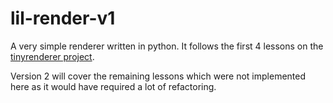 # lil-render-v1

A very simple renderer written in python. It follows the first 4 lessons on the [tinyrenderer project](https://github.com/ssloy/tinyrenderer/wiki).

Version 2 will cover the remaining lessons which were not implemented here as it would have required a lot of refactoring.